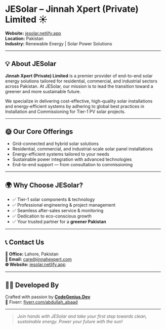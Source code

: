 # JESolar – Jinnah Xpert (Private) Limited ☀️

**Website:** [jesolar.netlify.app](https://jesolar.netlify.app)  
**Location:** Pakistan  
**Industry:** Renewable Energy | Solar Power Solutions

---

## 💡 About JESolar

**Jinnah Xpert (Private) Limited** is a premier provider of end-to-end solar energy solutions tailored for residential, commercial, and industrial sectors across Pakistan. At JESolar, our mission is to lead the transition toward a greener and more sustainable future.

We specialize in delivering cost-effective, high-quality solar installations and energy-efficient systems by adhering to global best practices in Installation and Commissioning for Tier-1 PV solar projects.

---

## 🌞 Our Core Offerings

- Grid-connected and hybrid solar solutions  
- Residential, commercial, and industrial-scale solar panel installations  
- Energy-efficient systems tailored to your needs  
- Sustainable power integration with advanced technologies  
- End-to-end support — from consultation to commissioning

---

## 🌍 Why Choose JESolar?

- ✅ Tier-1 solar components & technology  
- ✅ Professional engineering & project management  
- ✅ Seamless after-sales service & monitoring  
- ✅ Dedication to eco-conscious growth  
- ✅ Your trusted partner for a **greener Pakistan**

---

## 📞 Contact Us

**📍 Office:** Lahore, Pakistan  
**📧 Email:** [care@jinnahexpert.com](mailto:care@jinnahexpert.com)  
**🌐 Website:** [jesolar.netlify.app](https://jesolar.netlify.app)

---

## 👨‍💻 Developed By

Crafted with passion by **[CodeGenius.Dev](https://portfolio.triplealpha.blog)**  
🔗 Fiverr: [fiverr.com/abdullah_abaad](https://www.fiverr.com/abdullah_abaad)

---

> *Join hands with JESolar and take your first step towards clean, sustainable energy. Power your future with the sun!*
